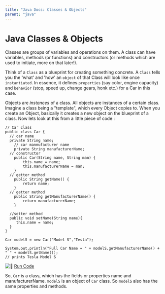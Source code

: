 ```yaml
---
title: "Java Docs: Classes & Objects"
parent: "java"
---
```


# Java Classes & Objects

Classes are groups of variables and operations on them. A class can have variables, methods (or functions) and constructors (or methods which are used to initiate, more on that later!).

Think of a `Class` as a blueprint for creating something concrete. A `Class` tells you the 'what' and 'how' an `object` of that Class will look like once `instantiated`. In essence, it defines `properties` (say color, engine capacity) and `behavior` (stop, speed up, change gears, honk etc.) for a Car in this case.

Objects are _instances_ of a class. All objects are instances of a certain class. Imagine a class being a "template", which every Object copies to. When you create an Object, basically it creates a new object on the blueprint of a class. Now lets look at this from a little piece of code :

    // Car class
    public class Car {
      // car name
      private String name;
        // car mannufacturer name
        private String manufacturerName;
      // constructor
        public Car(String name, String man) {
            this.name = name;
            this.manufacturerName = man;
        }
      // getter method
        public String getName() {
            return name;
        }
      // getter method
        public String getManufacturerName() {
            return manufacturerName;
        }

      //setter method
      public void setName(String name){
         this.name = name;
      }
    }

    Car modelS = new Car("Model S","Tesla");

    System.out.println("Full Car Name = " + modelS.getManufacturerName() + " " + modelS.getName());
    // prints Tesla Model S

![:rocket:](//forum.freecodecamp.com/images/emoji/emoji_one/rocket.png?v=2 ":rocket:") [Run Code](https://repl.it/CJZP/0)

So, `Car` is a class, which has the fields or properties name and manufacturerName. `modelS` is an object of `Car` class. So `modelS` also has the same properties and methods.
